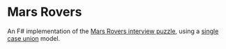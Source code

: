 Mars Rovers
===========

An F# implementation of the [Mars Rovers interview puzzle](http://www.techinterviewpuzzles.com/2010/09/mars-rovers-thoughtworks-puzzles.html#Mars_Rovers_Puzzle), using a [single case union](http://fsharpforfunandprofit.com/posts/designing-with-types-single-case-dus/) model.
